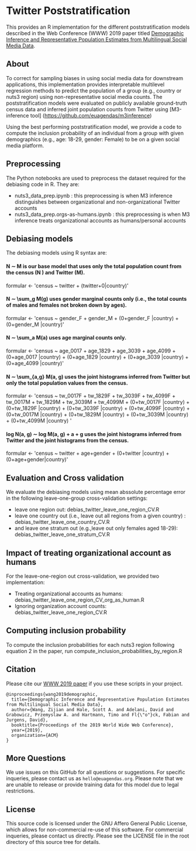# Twitter Poststratification
This provides an R implementation for the different poststratification models described in the Web Conference (WWW) 2019 paper titled  [Demographic Inference and Representative Population Estimates from Multilingual Social Media Data](https://doi.org/10.1145/3308558.3313684).

## About
To correct for sampling biases in using social media data for downstream applications, this implementation provides interpretable multilevel regression methods to predict the population of a group (e.g., country or nuts3 region) using non-representative social media counts. The poststratification models were evaluated on publicly available ground-truth census data and  inferred joint population counts from Twitter using [M3-inference tool] (https://github.com/euagendas/m3inference)

Using the best performing poststratification model, we provide a code to compute the inclusion probability of an individual from a group with given demographics (e.g., age: 18-29, gender: Female) to be on a given social media platform. 


## Preprocessing
The Python notebooks are used to preprocess the dataset required for the debiasing code in R. They are: 
- nuts3_data_prep.ipynb : this preprocessing is when M3 inference distinguishes between organizational and non-organizational Twitter accounts
- nuts3_data_prep.orgs-as-humans.ipynb : this preprocessing is when M3 inference treats organizational accounts as humans/personal accounts 

## Debiasing models
The debiasing models using R syntax are:
#### N ∼ M is our base model that uses only the total population count from the census (N ) and Twitter (M).
formular <- 'census ~ twitter + (twitter+0|country)'

#### N ∼ \sum_g  M(g) uses gender marginal counts only (i.e., the total counts of males and females not broken down by ages).
formular <- 'census ~ gender_F + gender_M + (0+gender_F |country) + (0+gender_M |country)'

#### N ∼ \sum_a M(a) uses age marginal counts only.
formular <- 'census ~ age_0017 + age_1829 + age_3039 + age_4099 + (0+age_0017 |country) + (0+age_1829 |country) + (0+age_3039 |country) + (0+age_4099 |country)'

#### N ∼ \sum_{a,g} M(a, g) uses the joint histograms inferred from Twitter but only the total population values from the census.
formular <- 'census ~ tw_0017F + tw_1829F + tw_3039F + tw_4099F + tw_0017M + tw_1829M + tw_3039M + tw_4099M + (0+tw_0017F |country) + (0+tw_1829F |country) + (0+tw_3039F |country) + (0+tw_4099F |country) + (0+tw_0017M |country) + (0+tw_1829M |country) + (0+tw_3039M |country) + (0+tw_4099M |country) '

#### log N(a, g) ∼ log M(a, g) + a + g uses the joint histograms inferred from Twitter and the joint histograms from the census.
formular <- 'census ~ twitter + age+gender + (0+twitter |country) + (0+age+gender|country)'

## Evaluation and Cross validation
We evaluate the debiasing models using mean abssolute percentage error in the following leave-one-group cross-validation
settings: 
- leave one region out: debias_twitter_leave_one_region_CV.R
- leave one country out (i.e., leave out all regions from a given country) : debias_twitter_leave_one_country_CV.R
- and leave one stratum out (e.g.,leave out only females aged 18-29): debias_twitter_leave_one_stratum_CV.R

## Impact of treating organizational account as humans
For the leave-one-region out cross-validation, we provided two implementation: 
 - Treating organizational accounts as humans: debias_twitter_leave_one_region_CV_org_as_human.R
 - Ignoring organization account counts: debias_twitter_leave_one_region_CV.R
 
## Computing inclusion probability
To compute the inclusion probabilities for each nuts3 region following equation 2 in the paper, run compute_inclusion_probabilities_by_region.R 

## Citation
Please cite our [WWW 2019 paper](https://doi.org/10.1145/3308558.3313684) if you use these scripts in your project.

```
@inproceedings{wang2019demographic,
  title={Demographic Inference and Representative Population Estimates from Multilingual Social Media Data},
  author={Wang, Zijian and Hale, Scott A. and Adelani, David and Grabowicz, Przemyslaw A. and Hartmann, Timo and Fl{\"o"}ck, Fabian and Jurgens, David},
  booktitle={Proceedings of the 2019 World Wide Web Conference},
  year={2019},
  organization={ACM}
}
```

## More Questions

We use issues on this GitHub for all questions or suggestions.  For specific inqueries, please contact us as `hello@euagendas.org`.  Please note that we are unable to release or provide training data for this model due to legal restrictions.

## License

This source code is licensed under the GNU Affero General Public License, which allows for non-commercial re-use of this software.  For commercial inqueries, please contact us directly. Please see the LICENSE file in the root directory of this source tree for details.
